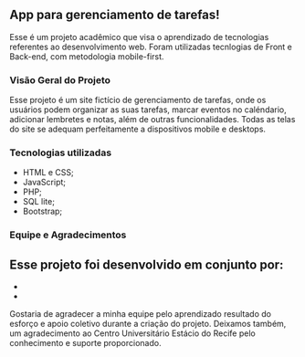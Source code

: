 ## App para gerenciamento de tarefas!
Esse é um projeto acadêmico que visa o aprendizado de tecnologias referentes ao desenvolvimento web. Foram utilizadas tecnlogias de Front e Back-end, com metodologia mobile-first.

### Visão Geral do Projeto
Esse projeto é um site fictício de gerenciamento de tarefas, onde os usuários podem organizar as suas tarefas, marcar eventos no caléndario, adicionar lembretes e notas, além de outras funcionalidades. Todas as telas do site se adequam perfeitamente a dispositivos mobile e desktops.

### Tecnologias utilizadas 
- HTML e CSS;
- JavaScript;
- PHP;
- SQL lite;
- Bootstrap;

### Equipe e Agradecimentos
Esse projeto foi desenvolvido em conjunto por:
- 
- 
- 

Gostaria de agradecer a minha equipe pelo aprendizado resultado do esforço e apoio coletivo durante a criação do projeto. Deixamos também, um agradecimento ao Centro Universitário Estácio do Recife pelo conhecimento e suporte proporcionado.

